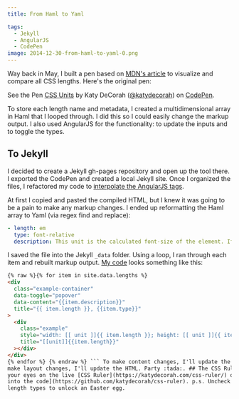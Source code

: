 ```yaml
---
title: From Haml to Yaml

tags:
  - Jekyll
  - AngularJS
  - CodePen
image: 2014-12-30-from-haml-to-yaml-0.png
---
```


Way back in May, I built a pen based on [MDN's article](https://developer.mozilla.org/en-US/docs/Web/CSS/length) to visualize and compare all CSS lengths. Here's the original pen:

<p data-height="400" data-theme-id="97" data-slug-hash="8e1abeef024e776dc485e94b081d74db" data-default-tab="result" data-user="katydecorah" class='codepen'>See the Pen <a href='http://codepen.io/katydecorah/pen/8e1abeef024e776dc485e94b081d74db/'>CSS Units</a> by Katy DeCorah (<a href='http://codepen.io/katydecorah'>@katydecorah</a>) on <a href='http://codepen.io'>CodePen</a>.</p>

To store each length name and metadata, I created a multidimensional array in Haml that I looped through. I did this so I could easily change the markup output. I also used AngularJS for the functionality: to update the inputs and to toggle the types.

## To Jekyll

I decided to create a Jekyll gh-pages repository and open up the tool there. I exported the CodePen and created a local Jekyll site. Once I organized the files, I refactored my code to [interpolate the AngularJS tags](/code/jekyll-and-angular/).

At first I copied and pasted the compiled HTML, but I knew it was going to be a pain to make any markup changes. I ended up reformatting the Haml array to Yaml (via regex find and replace):

```yaml
- length: em
  type: font-relative
  description: This unit is the calculated font-size of the element. If used on the font-size property itself, it is the inherited font-size of the element.
```

I saved the file into the Jekyll `_data` folder. Using a loop, I ran through each item and rebuilt markup output. [My code](https://github.com/katydecorah/css-ruler/blob/gh-pages/index.html) looks something like this:

````html
{% raw %}{% for item in site.data.lengths %}
<div
  class="example-container"
  data-toggle="popover"
  data-content="{{item.description}}"
  title="{{ item.length }}, {{item.type}}"
>
  <div
    class="example"
    style="width: [[ unit ]]{{ item.length }}; height: [[ unit ]]{{ item.length }}"
    title="[[unit]]{{item.length}}"
  ></div>
</div>
{% endfor %} {% endraw %} ``` To make content changes, I'll update the Yaml. To
make layout changes, I'll update the HTML. Party :tada:. ## The CSS Ruler Feast
your eyes on the live [CSS Ruler](https://katydecorah.com/css-ruler/) or [jump
into the code](https://github.com/katydecorah/css-ruler). p.s. Uncheck _all_ the
length types to unlock an Easter egg.
````
